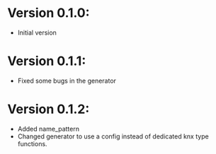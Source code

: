 # Version 0.1.0:
- Initial version

# Version 0.1.1:
- Fixed some bugs in the generator

# Version 0.1.2:
- Added name_pattern
- Changed generator to use a config instead of dedicated knx type functions.
